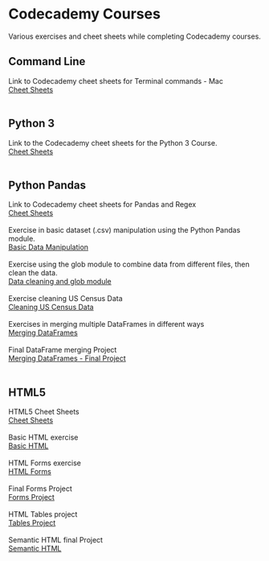 # Codecademy Courses
Various exercises and cheet sheets while completing Codecademy courses.
<br/> 
## Command Line  
Link to Codecademy cheet sheets for Terminal commands - Mac  
[Cheet Sheets](https://github.com/Archie722/Codecademy_Courses/tree/master/CommandLine/Cheat%20sheets)
<br/>
<br/>
## Python 3
Link to the Codecademy cheet sheets for the Python 3 Course.<br/>
[Cheet Sheets](https://github.com/Archie722/Codecademy_Courses/tree/master/Python3_Course/Python%20-%20Cheet%20Sheets)
<br/>
<br/>
## Python Pandas
Link to Codecademy cheet sheets for Pandas and Regex<br/>
[Cheet Sheets](https://github.com/Archie722/Codecademy_Courses/tree/master/Pandas_Course/Pandas_and_Regex_Cheet_Sheets)<br/><br/>
Exercise in basic dataset (.csv) manipulation using the Python Pandas module.  
[Basic Data Manipulation](https://github.com/Archie722/Codecademy_Courses/blob/master/Pandas_Course/Ad_Clicks/ad_clicks.ipynb)  <br/>
<br/>
Exercise using the glob module to combine data from different files, then clean the data.  
[Data cleaning and glob module](https://github.com/Archie722/Codecademy_Courses/blob/master/Pandas_Course/Cleaning_Data/glob_example/glob_example.ipynb)<br/><br/>
Exercise cleaning US Census Data<br/>
[Cleaning US Census Data](https://github.com/Archie722/Codecademy_Courses/blob/master/Pandas_Course/Cleaning_Data/Cleaning_US_Census_data/Cleaning_US_Census_Data.ipynb)<br/><br/>
Exercises in merging multiple DataFrames in different ways<br/>
[Merging DataFrames](https://github.com/Archie722/Codecademy_Courses/blob/master/Pandas_Course/Merging_DataFrames/Working_with_multiple_DataFrames.ipynb)<br/><br/>
Final DataFrame merging Project<br/>
[Merging DataFrames - Final Project](https://github.com/Archie722/Codecademy_Courses/blob/master/Pandas_Course/Merging_DataFrames_Project/Page_Visits_Funnel.ipynb)<br/><br/>
## HTML5
HTML5 Cheet Sheets</br>
[Cheet Sheets](https://github.com/Archie722/Codecademy_Courses/tree/master/HTML5/HTML5_Cheet_Sheets)</br></br>
Basic HTML exercise</br>
[Basic HTML](https://github.com/Archie722/Codecademy_Courses/tree/master/HTML5/Basics)</br></br>
HTML Forms exercise</br>
[HTML Forms](https://github.com/Archie722/Codecademy_Courses/tree/master/HTML5/Forms)</br></br>
Final Forms Project</br>
[Forms Project](https://github.com/Archie722/Codecademy_Courses/tree/master/HTML5/Forms_final_project)</br></br>
HTML Tables project</br>
[Tables Project](https://github.com/Archie722/Codecademy_Courses/tree/master/HTML5/Table_Project)</br></br>
Semantic HTML final Project</br>
[Semantic HTML](https://github.com/Archie722/Codecademy_Courses/tree/master/HTML5/Semantic_HTML_Project)</br></br>





















